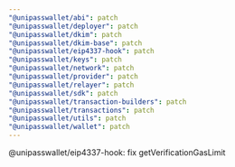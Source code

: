 ```yaml
---
"@unipasswallet/abi": patch
"@unipasswallet/deployer": patch
"@unipasswallet/dkim": patch
"@unipasswallet/dkim-base": patch
"@unipasswallet/eip4337-hook": patch
"@unipasswallet/keys": patch
"@unipasswallet/network": patch
"@unipasswallet/provider": patch
"@unipasswallet/relayer": patch
"@unipasswallet/sdk": patch
"@unipasswallet/transaction-builders": patch
"@unipasswallet/transactions": patch
"@unipasswallet/utils": patch
"@unipasswallet/wallet": patch
---
```


@unipasswallet/eip4337-hook: fix getVerificationGasLimit
